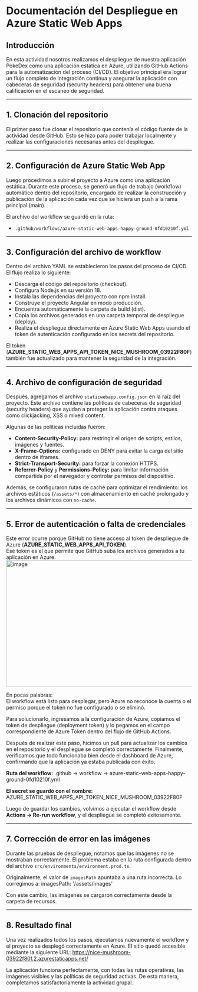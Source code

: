 # Documentación del Despliegue en Azure Static Web Apps

## Introducción
En esta actividad nosotros realizamos el despliegue de nuestra aplicación PokeDex como una aplicación estática en Azure, utilizando GitHub Actions para la automatización del proceso (CI/CD). El objetivo principal era lograr un flujo completo de integración continua y asegurar la aplicación con cabeceras de seguridad (security headers) para obtener una buena calificación en el escaneo de seguridad.

---

## 1. Clonación del repositorio
El primer paso fue clonar el repositorio que contenía el código fuente de la actividad desde GitHub. Esto se hizo para poder trabajar localmente y realizar las configuraciones necesarias antes del despliegue.

---

## 2. Configuración de Azure Static Web App
Luego procedimos a subir el proyecto a Azure como una aplicación estática. Durante este proceso, se generó un flujo de trabajo (workflow) automático dentro del repositorio, encargado de realizar la construcción y publicación de la aplicación cada vez que se hiciera un push a la rama principal (main).

El archivo del workflow se guardó en la ruta:
- `.github/workflows/azure-static-web-apps-happy-ground-0fd10210f.yml`

---

## 3. Configuración del archivo de workflow
Dentro del archivo YAML se establecieron los pasos del proceso de CI/CD. El flujo realiza lo siguiente:
- Descarga el código del repositorio (checkout).
- Configura Node.js en su versión 18.
- Instala las dependencias del proyecto con npm install.
- Construye el proyecto Angular en modo producción.
- Encuentra automáticamente la carpeta de build (dist).
- Copia los archivos generados en una carpeta temporal de despliegue (deploy).
- Realiza el despliegue directamente en Azure Static Web Apps usando el token de autenticación configurado en los secrets del repositorio.

El token (**AZURE_STATIC_WEB_APPS_API_TOKEN_NICE_MUSHROOM_03922F80F**) también fue actualizado para mantener la seguridad de la integración.

---

## 4. Archivo de configuración de seguridad
Después, agregamos el archivo `staticwebapp.config.json` en la raíz del proyecto. Este archivo contiene las políticas de cabeceras de seguridad (security headers) que ayudan a proteger la aplicación contra ataques como clickjacking, XSS o mixed content.

Algunas de las políticas incluidas fueron:
- **Content-Security-Policy:** para restringir el origen de scripts, estilos, imágenes y fuentes.
- **X-Frame-Options:** configurado en DENY para evitar la carga del sitio dentro de iframes.
- **Strict-Transport-Security:** para forzar la conexión HTTPS.
- **Referrer-Policy** y **Permissions-Policy:** para limitar información compartida por el navegador y controlar permisos del dispositivo.

Además, se configuraron rutas de caché para optimizar el rendimiento: los archivos estáticos (`/assets/*`) con almacenamiento en caché prolongado y los archivos dinámicos con `no-cache`.

---

## 5. Error de autenticación o falta de credenciales
Este error ocurre porque GitHub no tiene acceso al token de despliegue de Azure (**AZURE_STATIC_WEB_APPS_API_TOKEN**).  
Ese token es el que permite que GitHub suba los archivos generados a tu aplicación en Azure.
<img width="899" height="342" alt="image" src="https://github.com/user-attachments/assets/facc0ab5-8ae5-4f8d-af94-74250cecb084" />

En pocas palabras:  
El workflow está listo para desplegar, pero Azure no reconoce la cuenta o el permiso porque el token no fue configurado o se eliminó.

Para solucionarlo, ingresamos a la configuración de Azure, copiamos el token de despliegue (deployment token) y lo pegamos en el campo correspondiente de Azure Token dentro del flujo de GitHub Actions.

Después de realizar este paso, hicimos un pull para actualizar los cambios en el repositorio y el despliegue se completó correctamente. Finalmente, verificamos que todo funcionaba bien desde el dashboard de Azure, confirmando que la aplicación ya estaba publicada con éxito.

**Ruta del workflow:**
.github → workflow → azure-static-web-apps-happy-ground-0fd10210f.yml

**El secret se guardó con el nombre:**
AZURE_STATIC_WEB_APPS_API_TOKEN_NICE_MUSHROOM_03922F80F

Luego de guardar los cambios, volvimos a ejecutar el workflow desde **Actions → Re-run workflow**, y el despliegue se completó exitosamente.

---

## 7. Corrección de error en las imágenes
Durante las pruebas de despliegue, notamos que las imágenes no se mostraban correctamente. El problema estaba en la ruta configurada dentro del archivo `src/environments/environment.prod.ts`.

Originalmente, el valor de `imagesPath` apuntaba a una ruta incorrecta. Lo corregimos a:
imagesPath: '/assets/images'

Con este cambio, las imágenes se cargaron correctamente desde la carpeta de recursos.

---

## 8. Resultado final
Una vez realizados todos los pasos, ejecutamos nuevamente el workflow y el proyecto se desplegó correctamente en Azure. El sitio quedó accesible mediante la siguiente URL:
https://nice-mushroom-03922f80f.2.azurestaticapps.net/

La aplicación funciona perfectamente, con todas las rutas operativas, las imágenes visibles y las políticas de seguridad activas. De esta manera, completamos satisfactoriamente la actividad grupal.
